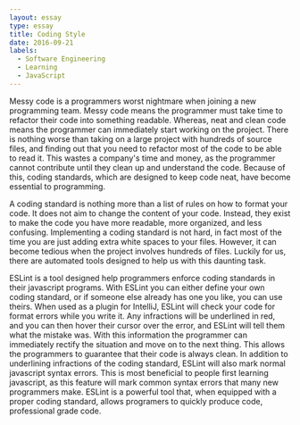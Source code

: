 ```yaml
---
layout: essay
type: essay
title: Coding Style
date: 2016-09-21
labels:
  - Software Engineering
  - Learning
  - JavaScript
---
```


Messy code is a programmers worst nightmare when joining a new programming team. Messy code means the programmer must take time to refactor their code into something readable. Whereas, neat and clean code means the programmer can immediately start working on the project. There is nothing worse than taking on a large project with hundreds of source files, and finding out that you need to refactor most of the code to be able to read it. This wastes a company's time and money, as the programmer cannot contribute until they clean up and understand the code. Because of this, coding standards, which are designed to keep code neat, have become essential to programming.

A coding standard is nothing more than a list of rules on how to format your code. It does not aim to change the content of your code. Instead, they exist to make the code you have more readable, more organized, and less confusing. Implementing a coding standard is not hard, in fact most of the time you are just adding extra white spaces to your files. However, it can become tedious when the project involves hundreds of files. Luckily for us, there are automated tools designed to help us with this daunting task.

ESLint is a tool designed help programmers enforce coding standards in their javascript programs. With ESLint you can either define your own coding standard, or if someone else already has one you like, you can use theirs. When used as a plugin for IntelliJ, ESLint will check your code for format errors while you write it. Any infractions will be underlined in red, and you can then hover their cursor over the error, and ESLint will tell them what the mistake was. With this information the programmer can immediately rectify the situation and move on to the next thing. This allows the programmers to guarantee that their code is always clean. In addition to underlining infractions of the coding standard, ESLint will also mark normal javascript syntax errors. This is most beneficial to people first learning javascript, as this feature will mark common syntax errors that many new programmers make. ESLint is a powerful tool that, when equipped with a proper coding standard, allows programers to quickly produce code, professional grade code.
